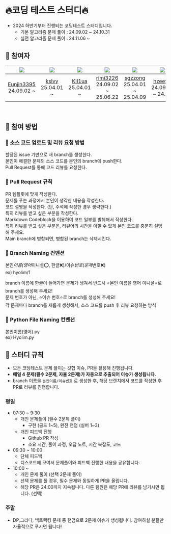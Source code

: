 # 🔥코딩 테스트 스터디🔥

- 2024 하반기부터 진행되는 코딩테스트 스터디입니다.
  - 기본 알고리즘 문제 풀이 : 24.09.02 ~ 24.10.31
  - 실전 알고리즘 문제 풀이 : 24.11.06 ~

## 🔸 참여자

| ![](https://avatars.githubusercontent.com/u/114724403?v=4) | ![](https://avatars.githubusercontent.com/u/112928885?v=4) | ![](https://avatars.githubusercontent.com/u/86961575?v=4) |    ![](https://avatars.githubusercontent.com/u/91868155?v=4)    |   ![](https://avatars.githubusercontent.com/u/86835751?v=4)   |   ![](https://avatars.githubusercontent.com/u/136284855?v=4)    |
| :--------------------------------------------------------: | :--------------------------------------------------------: | :-------------------------------------------------------: | :-------------------------------------------------------------: | :-----------------------------------------------------------: | :-------------------------------------------------------------: |
| [Eunjin3395](https://github.com/Eunjin3395)<br/>24.09.02 ~ |      [kslvy](https://github.com/kslvy)<br/>25.04.01 ~      |    [KII1ua](https://github.com/KII1ua)<br/>25.04.01 ~     | [rimi3226](https://github.com/rimi3226)<br/>24.09.02 ~ 25.06.22 | [sgzzong](https://github.com/sgzzong)<br/>25.04.01 ~ 25.04.09 | [hzee97](https://github.com/hzee97imi3226)<br/>24.09.02 ~ 24.12 |

<br/>

## 🔸 참여 방법

### 🔹 소스 코드 업로드 및 리뷰 요청 방법

할당된 issue 기반으로 새 branch를 생성한다.  
본인이 해결한 문제의 소스 코드를 본인의 branch에 push한다.  
Pull Request를 통해 코드 리뷰를 요청한다.

### 🔹 Pull Request 규칙

PR 템플릿에 맞게 작성한다.  
문제를 푸는 과정에서 본인이 생각한 내용을 작성한다.  
코드 설명을 작성한다. (단, 주석에 작성한 경우 생략한다.)  
특히 리뷰를 받고 싶은 부분을 작성한다.  
Markdown Codeblock을 이용하여 코드 일부를 발췌해서 작성한다.  
특히 리뷰를 받고 싶은 부분은, 리뷰어의 시간을 아낄 수 있게 본인 코드를 충분히 설명해 주세요.  
Main branch에 병합되면, 병합된 branch는 삭제시킨다.

### 🔹 Branch Naming 컨벤션

본인*이름(영어*이니셜⭕, 한글❌)/이슈*번호(문제*번호❌)  
ex) hyolim/1

branch 이름에 한글이 들어가면 문제가 생겨서 반드시 ⭐본인 이름을 영어 이니셜⭐로 branch를 생성해 주세요!  
문제 번호가 아닌, ⭐이슈 번호⭐로 branch를 생성해 주세요!  
각 문제마다 branch를 새롭게 생성해서, 소스 코드를 push 후 리뷰 요청하는 방식

### 🔹 Python File Naming 컨벤션

본인이름(영어).py  
ex) Hyolim.py

## 🔸 스터디 규칙

- 모든 코딩테스트 문제 풀이는 깃헙 이슈, PR을 활용해 진행됩니다.
- **매일 4 문제(필수 2문제, 자율 2문제)가 자동으로 추출되어 이슈가 생성됩니다.**
- branch 이름을 `본인이름/이슈번호` 로 생성한 후, 해당 브랜치에서 코드를 작성한 후 PR로 리뷰를 진행합니다.

### 평일

- 07:30 ~ 9:30
  - 개인 문제풀이 (필수 2문제 풀이)
    - 구현 (골드 1~5), 완전 랜덤 (실버 1~3)
  - 개인 피드백 진행
    - Github PR 작성
    - 소요 시간, 풀이 과정, 오답 노트, 시간 복잡도, 코드
- 09:30 ~ 10:00
  - 단체 피드백
  - 디스코드에 모여서 문제풀이와 피드백 진행한 내용을 공유합니다.
- 10:00 ~
  - 개인 문제 풀이 (선택 2문제 풀이)
  - 선택 문제를 풀 경우, 필수 문제와 동일하게 PR을 올립니다.
  - 해당 PR은 24:00까지 지속됩니다. 다른 팀원은 해당 PR에 리뷰를 남기시면 됩니다. (선택)

### 주말

- DP,그리디, 백트랙킹 문제 중 랜덤으로 2문제 이슈가 생성됩니다. 참여하실 분들만 자율적으로 푸시면 됩니다!
